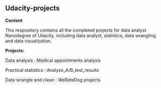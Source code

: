 ## Udacity-projects
**Content** <br>

This respository contains all the completed projects for data analyst Nanodegree of Udacity, including data analyst, statistics, data wrangling and data visualization.

**Projects:**

Data analysis : Medical appointments analysis

Practical statistics : Analyze_A/B_test_results 

Data wrangle and clean : WeRateDog projects
